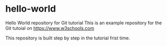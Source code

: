 # hello-world
Hello World repository for Git tutorial
This is an example repository for the Git tutoial on https://www.w3schools.com

This repository is built step by step in the tutorial frist time.
